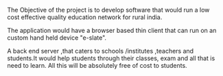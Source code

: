 The Objective of the project is to develop software that would run a low cost effective quality education network for rural india.

The application would have a browser based thin client that can run on an custom hand held device "e-slate".

A back end server ,that caters to schools /institutes ,teachers and students.It would help students through their classes, exam and all that is need to learn. All this will be absolutely free of cost to students.